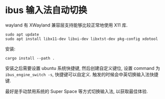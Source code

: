 # ibus 输入法自动切换

wayland 有 XWayland 兼容层支持能够比较正常地使用 X11 库.

```shell
sudo apt update
sudo apt install libx11-dev libxi-dev libxtst-dev pkg-config xdotool
```

安装:

```shell
cargo install --path .
```

安装之后需要设置 ubuntu 系统快捷键, 然后创建自定义键位, 设置 command 为 `ibus_engine_switch -s`, 快捷键可以自定义.
触发的时候会中英切换输入法快捷键.

最好是手动禁用系统的 Super Space 等方式切换输入法, 以获取最佳体验.
